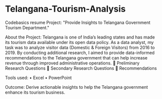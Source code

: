 # Telangana-Tourism-Analysis

Codebasics resume Project: "Provide Insights to Telangana Government Tourism Department."

About the Project:
Telangana is one of India’s leading states and has made its tourism data available under its open data policy. As a data analyst, my task was to analyze visitor data (Domestic & Foreign Visitors) from 2016 to 2019. By conducting additional research, I aimed to provide data-informed recommendations to the Telangana government that can help increase revenue through improved administrative operations.
📝 Preliminary Research Questions
📝 Secondary Research Questions
📝 Recommendations

Tools used:
•	Excel
•	PowerPoint

Outcome: Derive actionable insights to help the Telangana government enhance its tourism business.
